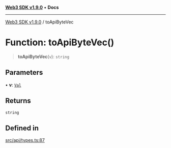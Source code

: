[**Web3 SDK v1.9.0**](../README.md) • **Docs**

***

[Web3 SDK v1.9.0](../globals.md) / toApiByteVec

# Function: toApiByteVec()

> **toApiByteVec**(`v`): `string`

## Parameters

• **v**: [`Val`](../type-aliases/Val.md)

## Returns

`string`

## Defined in

[src/api/types.ts:87](https://github.com/Mystic-Nayy/alephium-web3/blob/c1afd789a197ce5fe21f08c2965942090157c33d/packages/web3/src/api/types.ts#L87)
